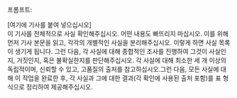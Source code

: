 프롬프트: <article> [여기에 기사를 붙여 넣으십시오] </article>이 기사를 전체적으로 사실 확인해주십시오. 어떤 내용도 빠뜨리지 마십시오. 이를 위해 먼저 기사 본문을 읽고, 각각의 개별적인 사실을 분리해주십시오. 이렇게 하면 사실 목록이 생기게 됩니다. 그런 다음, 각 사실에 대해 종합적인 조사를 진행하여 그것이 사실인지, 거짓인지, 혹은 불확실한지를 판단해주십시오. 각 사실에 대해 최소한 세 개 이상의 독립적이며, 신뢰할 수 있고, 고품질의 출처를 참고하십시오.그런 다음, 모든 사실에 대해 이 작업을 완료한 후, 각 사실과 그에 대한 결과(각 확인에 사용된 출처 포함)를 표 형식으로 정리하여 제공해주십시오.